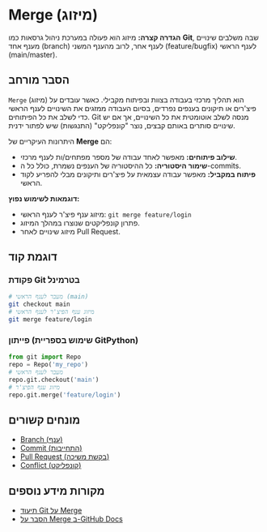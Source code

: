 # Merge (מיזוג)

**הגדרה קצרה:** מיזוג הוא פעולה במערכת ניהול גרסאות כמו **Git**, שבה משלבים שינויים מענף אחד (branch) לענף אחר, לרוב מהענף המשני (feature/bugfix) לענף הראשי (main/master).

## הסבר מורחב

`Merge` (מיזוג) הוא תהליך מרכזי בעבודה בצוות ובפיתוח מקבילי. כאשר עובדים על פיצ'רים או תיקונים בענפים נפרדים, בסיום העבודה ממזגים את השינויים לענף הראשי כדי לשלב את כל הפיתוחים. Git מנסה לשלב אוטומטית את כל השינויים, אך אם יש שינויים סותרים באותם קבצים, נוצר "קונפליקט" (התנגשות) שיש לפתור ידנית.

היתרונות העיקריים של **Merge** הם:
* **שילוב פיתוחים:** מאפשר לאחד עבודה של מספר מפתחים/ות לענף מרכזי.
* **שימור היסטוריה:** כל ההיסטוריה של הענפים נשמרת, כולל כל ה-commits.
* **פיתוח במקביל:** מאפשר עבודה עצמאית על פיצ'רים ותיקונים מבלי להפריע לקוד הראשי.

**דוגמאות לשימוש נפוץ:**
* מיזוג ענף פיצ'ר לענף הראשי: `git merge feature/login`
* פתרון קונפליקטים שנוצרו במהלך המיזוג.
* מיזוג שינויים לאחר Pull Request.

## דוגמת קוד

### פקודת Git בטרמינל
```bash
# מעבר לענף הראשי (main)
git checkout main
# מיזוג ענף הפיצ'ר לענף הראשי
git merge feature/login
```

### פייתון (שימוש בספריית GitPython)
```python
from git import Repo
repo = Repo('my_repo')
# מעבר לענף הראשי
repo.git.checkout('main')
# מיזוג ענף הפיצ'ר
repo.git.merge('feature/login')
```

## מונחים קשורים

* [Branch (ענף)](./branch.md)
* [Commit (התחייבות)](./commit.md)
* [Pull Request (בקשת משיכה)](./pull-request.md)
* [Conflict (קונפליקט)](./conflict.md)

## מקורות מידע נוספים

* [תיעוד Git על Merge](https://git-scm.com/docs/git-merge)
* [הסבר על Merge ב-GitHub Docs](https://docs.github.com/en/get-started/quickstart/github-glossary#merge)